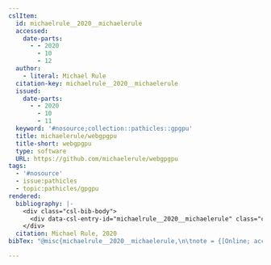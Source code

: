 ```yaml
---
cslItem:
  id: michaelrule__2020__michaelerule
  accessed:
    date-parts:
      - - 2020
        - 10
        - 12
  author:
    - literal: Michael Rule
  citation-key: michaelrule__2020__michaelerule
  issued:
    date-parts:
      - - 2020
        - 10
        - 11
  keyword: '#nosource;collection::pathicles::gpgpu'
  title: michaelerule/webgpgpu
  title-short: webgpgpu
  type: software
  URL: https://github.com/michaelerule/webgpgpu
tags:
  - '#nosource'
  - issue:pathicles
  - topic:pathicles/gpgpu
rendered:
  bibliography: |-
    <div class="csl-bib-body">
      <div data-csl-entry-id="michaelrule__2020__michaelerule" class="csl-entry">Michael Rule 2020 <i>michaelerule/webgpgpu</i>. Available at: <a href='https://github.com/michaelerule/webgpgpu'>https://github.com/michaelerule/webgpgpu</a> (Accessed: October 12, 2020).</div>
    </div>
  citation: Michael Rule, 2020
bibTex: "@misc{michaelrule__2020__michaelerule,\n\tnote = {[Online; accessed 2020-10-12]},\n\tauthor = {{Michael Rule}},\n\tyear = {2020},\n\tmonth = {oct 11},\n\ttitle = {michaelerule/webgpgpu},\n\thowpublished = {https://github.com/michaelerule/webgpgpu},\n}\n\n"

---
```


